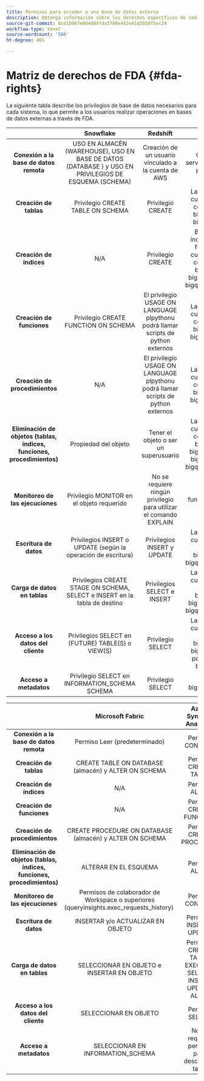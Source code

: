 ```yaml
---
title: Permisos para acceder a una base de datos externa
description: Obtenga información sobre los derechos específicos de cada motor de base de datos
source-git-commit: 8cd1b967e004d84fda3788e442e41d2010f5ec24
workflow-type: tm+mt
source-wordcount: '560'
ht-degree: 46%

---
```


# Matriz de derechos de FDA {#fda-rights}

La siguiente tabla describe los privilegios de base de datos necesarios para cada sistema, lo que permite a los usuarios realizar operaciones en bases de datos externas a través de FDA.

|   | Snowflake | Redshift | Google BigQuery | Databricks |
|:-:|:-:|:-:|:-:|:-:|
| **Conexión a la base de datos remota** | USO EN ALMACÉN (WAREHOUSE), USO EN BASE DE DATOS (DATABASE ) y USO EN PRIVILEGIOS DE ESQUEMA (SCHEMA) | Creación de un usuario vinculado a la cuenta de AWS | Crear una cuenta de servicio y conceder acceso principal al proyecto | Privilegio USE CATALOG en el catálogo y privilegio CAN_USE en el almacén SQL |
| **Creación de tablas** | Privilegio CREATE TABLE ON SCHEMA | Privilegio CREATE | La función asignada a la cuenta de servicio debe contener los permisos bigquery.jobs.create y bigquery.tables.create | Privilegio USE SCHEMA y privilegio CREATE TABLE |
| **Creación de índices** | N/A | Privilegio CREATE | BigQuery solo admite índices de búsqueda. La función asignada a la cuenta de servicio debe contener los permisos bigquery.jobs.create, bigquery.tables.getData y bigquery.tables.createIndex | N/A |
| **Creación de funciones** | Privilegio CREATE FUNCTION ON SCHEMA | El privilegio USAGE ON LANGUAGE plpythonu podrá llamar scripts de python externos | La función asignada a la cuenta de servicio debe contener los permisos bigquery.jobs.create y bigquery.routines.create | Privilegio CREATE FUNCTION |
| **Creación de procedimientos** | N/A | El privilegio USAGE ON LANGUAGE plpythonu podrá llamar scripts de python externos | La función asignada a la cuenta de servicio debe contener los permisos bigquery.jobs.create y bigquery.routines.create |  N/D |
| **Eliminación de objetos (tablas, índices, funciones, procedimientos)** | Propiedad del objeto | Tener el objeto o ser un superusuario | La función asignada a la cuenta de servicio debe contener los permisos bigquery.jobs.create, bigquery.routines.delete, bigquery.tables.delete y bigquery.tables.deleteIndex |
| **Monitoreo de las ejecuciones** | Privilegio MONITOR en el objeto requerido | No se requiere ningún privilegio para utilizar el comando EXPLAIN | función monitoring.viewer | Privilegio CAN_VIEW |
| **Escritura de datos** | Privilegios INSERT o UPDATE (según la operación de escritura) | Privilegios INSERT y UPDATE | La función asignada a la cuenta de servicio debe contener: bigquery.jobs.create y bigquery.tables.updateData |  Privilegio MODIFY |
| **Carga de datos en tablas** | Privilegios CREATE STAGE ON SCHEMA, SELECT e INSERT en la tabla de destino | Privilegios SELECT e INSERT | La función asignada a la cuenta de servicio debe contener: bigquery.jobs.create, bigquery.tables.getData y bigquery.tables.updateData | Privilegios SELECT y MODIFY |
| **Acceso a los datos del cliente** | Privilegios SELECT en (FUTURE) TABLE(S) o VIEW(S) | Privilegio SELECT | La función asignada a la cuenta de servicio debe contener: bigquery.jobs.create y bigquery.tables.getData para tablas o la función bigquery.dataViewer |  Privilegio SELECT |
| **Acceso a metadatos** | Privilegio SELECT en INFORMATION_SCHEMA SCHEMA | Privilegio SELECT | función bigquery.metadataViewer |  Privilegio SELECT en INFORMATION_SCHEMA SCHEMA |


|   | Microsoft Fabric | Azure Synapse Analytics | Vertica |
|:-:|:-:|:-:|:-:|
| **Conexión a la base de datos remota** | Permiso Leer (predeterminado) | Permiso CONNECT | No se requiere ningún privilegio. |
| **Creación de tablas** | CREATE TABLE ON DATABASE (almacén) y ALTER ON SCHEMA | Permiso CREATE TABLE | Privilegio CREATE ON SCHEMA |
| **Creación de índices** | N/A | Permiso ALTER | N/A |
| **Creación de funciones** | N/A | Permiso CREATE FUNCTION | Privilegio CREATE ON SCHEMA |
| **Creación de procedimientos** | CREATE PROCEDURE ON DATABASE (almacén) y ALTER ON SCHEMA | Permiso CREATE PROCEDURE | Privilegio CREATE ON SCHEMA |
| **Eliminación de objetos (tablas, índices, funciones, procedimientos)** | ALTERAR EN EL ESQUEMA | Permiso ALTER | ser propietario del objeto o del privilegio DROP en el objeto |
| **Monitoreo de las ejecuciones** | Permisos de colaborador de Workspace o superiores (queryinsights.exec_requests_history)  | Permiso CONTROL | No se requiere ningún privilegio para utilizar la instrucción EXPLAIN |
| **Escritura de datos** | INSERTAR y/o ACTUALIZAR EN OBJETO | Permisos INSERT y UPDATE | Privilegios INSERT y UPDATE |
| **Carga de datos en tablas** | SELECCIONAR EN OBJETO e INSERTAR EN OBJETO | Permisos CREATE TABLE, EXECUTE, SELECT, INSERT, UPDATE, ALTER | Privilegio INSERT en tabla, privilegio USAGE en esquema |
| **Acceso a los datos del cliente** | SELECCIONAR EN OBJETO | Permiso SELECT | Privilegio SELECT |
| **Acceso a metadatos** | SELECCIONAR EN INFORMATION_SCHEMA | No se requiere permiso para describir la tabla | USAGE ON SCHEMA, SELECT en TABLE y también privilegios en las tablas v_catalog.columns y v_catalog.view_columns |

